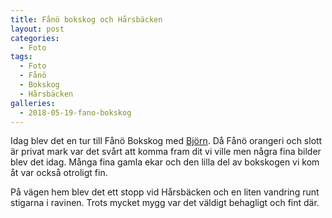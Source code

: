 ```yaml
---
title: Fånö bokskog och Hårsbäcken
layout: post
categories:
  - Foto
tags:
  - Foto
  - Fånö
  - Bokskog
  - Hårsbäcken
galleries:
  - 2018-05-19-fano-bokskog
---
```


Idag blev det en tur till Fånö Bokskog med [Björn](https://www.instagram.com/bjornalm41). Då Fånö orangeri och slott är privat mark var det svårt att komma fram dit vi ville men några fina bilder blev det idag. Många fina gamla ekar och den lilla del av bokskogen vi kom åt var också otroligt fin. 

På vägen hem blev det ett stopp vid Hårsbäcken och en liten vandring runt stigarna i ravinen. Trots mycket mygg var det väldigt behagligt och fint där.
